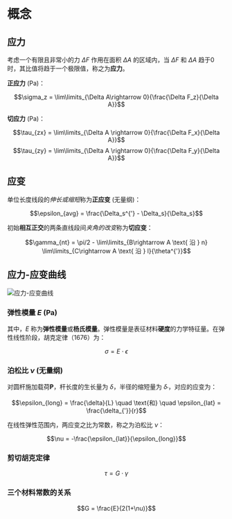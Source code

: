 # 概念

## 应力
考虑一个有限且非常小的力 $\Delta F$ 作用在面积 $\Delta A$ 的区域内，当 $\Delta F$ 和 $\Delta A$ 趋于0时，其比值将趋于一个极限值，称之为**应力**。

**正应力** (Pa)：

$$\sigma_z = \lim\limits_{\Delta A\rightarrow 0}{\frac{\Delta F_z}{\Delta A}}$$

**切应力** (Pa)：

$$\tau_{zx} = \lim\limits_{\Delta A \rightarrow 0}{\frac{\Delta F_x}{\Delta A}}$$
$$\tau_{zy} = \lim\limits_{\Delta A \rightarrow 0}{\frac{\Delta F_y}{\Delta A}}$$

## 应变
单位长度线段的*伸长或缩短*称为**正应变** (无量纲)：

$$\epsilon_{avg} = \frac{\Delta_s^{'} - \Delta_s}{\Delta_s}$$

初始**相互正交**的两条直线段间*夹角的改变*称为**切应变**：

$$\gamma_{nt} = \pi/2 - \lim\limits_{B\rightarrow A \text{ 沿 } n} \lim\limits_{C\rightarrow A \text{ 沿 } l}{\theta^{'}}$$

## 应力-应变曲线

![应力-应变曲线](https://img-blog.csdnimg.cn/img_convert/301630e01c66061d6ac9660d4194225f.png)

### 弹性模量 *E* (Pa)

其中，*E* 称为**弹性模量**或**杨氏模量**。弹性模量是表征材料**硬度**的力学特征量。在弹性线性阶段，胡克定律（1676）为：

$$\sigma = E \cdot \epsilon$$

### 泊松比 $\nu$ (无量纲)

对圆杆施加载荷**P**，杆长度的生长量为 $\delta$，半径的缩短量为 $\delta_{'}$，对应的应变为：

$$\epsilon_{long} = \frac{\delta}{L} \quad \text{和} \quad \epsilon_{lat} = \frac{\delta_{'}}{r}$$

在线性弹性范围内，两应变之比为常数，称之为泊松比 $\nu$：

$$\nu = -\frac{\epsilon_{lat}}{\epsilon_{long}}$$

### 剪切胡克定律

$$\tau = G \cdot \gamma$$

### 三个材料常数的关系

$$G = \frac{E}{2(1+\nu)}$$